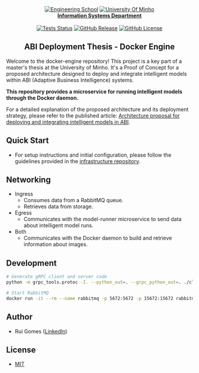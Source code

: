 <div align="center">
    <a href="https://www.eng.uminho.pt" target="_blank"><img src="https://i.imgur.com/mOynow9.png" alt="Engineering School"/></a>
    <a href="https://www.uminho.pt" target="_blank"><img src="https://i.imgur.com/1gtSAGM.png" alt="University Of Minho"/></a>
    <br/>
    <a href="http://www.dsi.uminho.pt" target="_blank">
        <strong>Information Systems Department</strong>
    </a>
    <br/>
    <br/>
    <a href="https://github.com/ABI-Deployment-Thesis/docker-engine/actions"><img alt="Tests Status" src="https://github.com/ABI-Deployment-Thesis/docker-engine/actions/workflows/tests.yaml/badge.svg"></a>
    <a href="https://github.com/ABI-Deployment-Thesis/docker-engine/releases"><img alt="GitHub Release" src="https://img.shields.io/github/v/release/ABI-Deployment-Thesis/docker-engine"></a>
    <a href="https://github.com/ABI-Deployment-Thesis/docker-engine/blob/main/LICENSE"><img alt="GitHub License" src="https://img.shields.io/github/license/ABI-Deployment-Thesis/docker-engine"></a>
</div>

<h2 align="center">ABI Deployment Thesis - Docker Engine</h2>

Welcome to the docker-engine repository! This project is a key part of a master's thesis at the University of Minho. It's a Proof of Concept for a proposed architecture designed to deploy and integrate intelligent models within ABI (Adaptive Business Intelligence) systems.

**This repository provides a microservice for running intelligent models through the Docker daemon.**

For a detailed explanation of the proposed architecture and its deployment strategy, please refer to the published article: [Architecture proposal for deploying and integrating intelligent models in ABI](https://www.sciencedirect.com/science/article/pii/S1877050923022445).

## Quick Start

- For setup instructions and initial configuration, please follow the guidelines provided in the [infrastructure repository](https://github.com/ABI-Deployment-Thesis/component-core?tab=readme-ov-file#quick-start).

## Networking

- Ingress
    - Consumes data from a RabbitMQ queue.
    - Retrieves data from storage.
- Egress
    - Communicates with the model-runner microservice to send data about intelligent model runs.
- Both
    - Communicates with the Docker daemon to build and retrieve information about images.

## Development

```sh
# Generate gRPC client and server code
python -m grpc_tools.protoc -I. --python_out=. --grpc_python_out=. ./client/protos/ModelRunnerService.proto

# Start RabbitMQ
docker run -it --rm --name rabbitmq -p 5672:5672 -p 15672:15672 rabbitmq:management-alpine
```

## Author

- Rui Gomes ([LinkedIn](https://www.linkedin.com/in/ruigomes99))

## License

- [MIT](https://choosealicense.com/licenses/mit/)